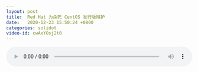 ```yaml
---
layout: post
title:  Red Hat 为杀死 CentOS 发行版辩护
date:   2020-12-23 15:50:24 +0800
categories: solidot
video-id: cwAxYOsj2t0
---
```


<audio src="/assets/0d95efaaef6d7a8420e44ee4c81d8791.mp3" style="width: 100%;" controls></audio>

